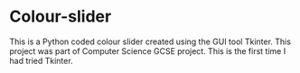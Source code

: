 # Colour-slider

This is a Python coded colour slider created using the GUI tool Tkinter. This project was part of Computer Science GCSE project. This is the first time I had tried Tkinter.
